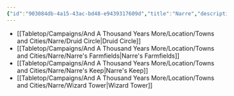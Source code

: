 ```yaml
---
{"id":"903084db-4a15-43ac-bd48-e9439317609d","title":"Narre","description":"Landmarks - Narre","publish":true,"date_created":"Tuesday, April 2nd 2024, 6:37:37 pm","date_modified":"Tuesday, April 16th 2024, 8:19:37 pm","cssclasses":["mado-heading"],"path":"Tabletop/Campaigns/And A Thousand Years More/Location/Towns and Cities/Narre/index.md","permalink":"/tabletop/campaigns/and-a-thousand-years-more/location/towns-and-cities/narre/index/","PassFrontmatter":true}
---
```



- [[Tabletop/Campaigns/And A Thousand Years More/Location/Towns and Cities/Narre/Druid Circle\|Druid Circle]]
- [[Tabletop/Campaigns/And A Thousand Years More/Location/Towns and Cities/Narre/Narre's Farmfields\|Narre's Farmfields]]
- [[Tabletop/Campaigns/And A Thousand Years More/Location/Towns and Cities/Narre/Narre's Keep\|Narre's Keep]]
- [[Tabletop/Campaigns/And A Thousand Years More/Location/Towns and Cities/Narre/Wizard Tower\|Wizard Tower]]

